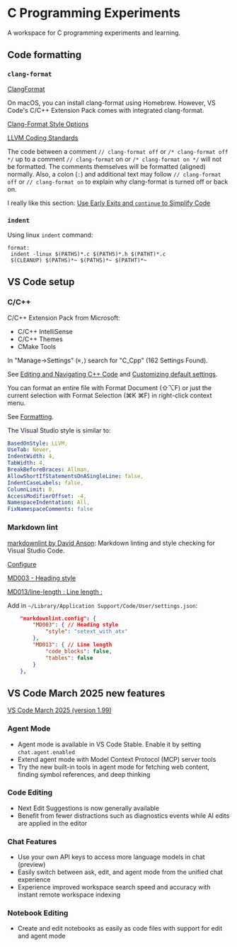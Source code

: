 C Programming Experiments
=========================

A workspace for C programming experiments and learning.

Code formatting
---------------

### `clang-format`

[ClangFormat](https://clang.llvm.org/docs/ClangFormat.html)

On macOS, you can install clang-format using Homebrew. However, VS Code's C/C++
Extension Pack comes with integrated clang-format.

[Clang-Format Style Options](
https://clang.llvm.org/docs/ClangFormatStyleOptions.html
)

[LLVM Coding Standards](https://llvm.org/docs/CodingStandards.html)

The code between a comment `// clang-format off` or `/* clang-format off */` up
to a comment `// clang-format` on or `/* clang-format on */` will not be
formatted. The comments themselves will be formatted (aligned) normally. Also,
a colon (`:`) and additional text may follow `// clang-format off` or
`// clang-format on` to explain why clang-format is turned off or back on.

I really like this section: [Use Early Exits and `continue` to Simplify Code](
https://llvm.org/docs/CodingStandards.html#use-early-exits-and-continue-to-simplify-code
)

### `indent`

Using linux `indent` command:

```text
format:
 indent -linux $(PATHS)*.c $(PATHS)*.h $(PATHT)*.c
 $(CLEANUP) $(PATHS)*~ $(PATHS)*~ $(PATHT)*~
```

VS Code setup
-------------

### C/C++

C/C++ Extension Pack from Microsoft:

- C/C++ IntelliSense
- C/C++ Themes
- CMake Tools

In "Manage->Settings" (`⌘,`) search for "C_Cpp" (162 Settings Found).

See [Editing and Navigating C++ Code](
https://code.visualstudio.com/docs/cpp/cpp-ide
) and [Customizing default settings](
https://code.visualstudio.com/docs/cpp/customize-default-settings-cpp
).

You can format an entire file with Format Document (⇧⌥F) or just the current
selection with Format Selection (⌘K ⌘F) in right-click context menu.

See [Formatting](
https://code.visualstudio.com/docs/editing/codebasics#_formatting
).

The Visual Studio style is similar to:

```yaml
BasedOnStyle: LLVM, 
UseTab: Never, 
IndentWidth: 4, 
TabWidth: 4, 
BreakBeforeBraces: Allman, 
AllowShortIfStatementsOnASingleLine: false, 
IndentCaseLabels: false, 
ColumnLimit: 0, 
AccessModifierOffset: -4, 
NamespaceIndentation: All, 
FixNamespaceComments: false 
```

### Markdown lint

<!-- #region -->

[markdownlint by David Anson](
https://marketplace.visualstudio.com/items/?itemName=DavidAnson.vscode-markdownlint
): Markdown linting and style checking for Visual Studio Code.

[Configure](https://github.com/DavidAnson/vscode-markdownlint#configure)

[MD003 - Heading style](
https://github.com/DavidAnson/markdownlint/blob/v0.37.4/doc/md003.md
)

[MD013/line-length : Line length :](
https://github.com/DavidAnson/markdownlint/blob/v0.37.4/doc/md013.md
)

Add in `~/Library/Application Support/Code/User/settings.json`:

```json
    "markdownlint.config": {
        "MD003": { // Heading style
            "style": "setext_with_atx"
        },
        "MD013": { // Line length
            "code_blocks": false,
            "tables": false
        }
    },
```

<!-- #endregion -->

VS Code March 2025 new features
-------------------------------

[VS Code March 2025 (version 1.99)](https://code.visualstudio.com/updates/v1_99)

### Agent Mode

- Agent mode is available in VS Code Stable. Enable it by setting `chat.agent.enabled`
- Extend agent mode with Model Context Protocol (MCP) server tools
- Try the new built-in tools in agent mode for fetching web content, finding
  symbol references, and deep thinking

### Code Editing

- Next Edit Suggestions is now generally available
- Benefit from fewer distractions such as diagnostics events while AI edits are
  applied in the editor

### Chat Features

- Use your own API keys to access more language models in chat (preview)
- Easily switch between ask, edit, and agent mode from the unified chat experience
- Experience improved workspace search speed and accuracy with instant remote
  workspace indexing

### Notebook Editing

- Create and edit notebooks as easily as code files with support for edit and
  agent mode
